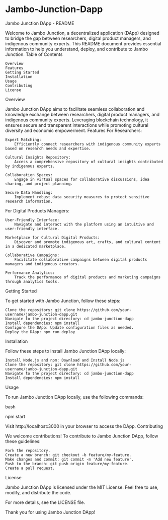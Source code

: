 # Jambo-Junction-Dapp

Jambo Junction DApp - README

Welcome to Jambo Junction, a decentralized application (DApp) designed to bridge the gap between researchers, digital product managers, and indigenous community experts. This README document provides essential information to help you understand, deploy, and contribute to Jambo Junction.
Table of Contents

    Overview
    Features
    Getting Started
    Installation
    Usage
    Contributing
    License

Overview

Jambo Junction DApp aims to facilitate seamless collaboration and knowledge exchange between researchers, digital product managers, and indigenous community experts. Leveraging blockchain technology, it ensures secure and transparent interactions while promoting cultural diversity and economic empowerment.
Features
For Researchers:

    Expert Matching:
        Efficiently connect researchers with indigenous community experts based on research needs and expertise.

    Cultural Insights Repository:
        Access a comprehensive repository of cultural insights contributed by indigenous experts.

    Collaboration Spaces:
        Engage in virtual spaces for collaborative discussions, idea sharing, and project planning.

    Secure Data Handling:
        Implement robust data security measures to protect sensitive research information.

For Digital Products Managers:

    User-Friendly Interface:
        Navigate and interact with the platform using an intuitive and user-friendly interface.

    Marketplace for Cultural Digital Products:
        Discover and promote indigenous art, crafts, and cultural content in a dedicated marketplace.

    Collaborative Campaigns:
        Facilitate collaborative campaigns between digital products managers and indigenous creators.

    Performance Analytics:
        Track the performance of digital products and marketing campaigns through analytics tools.

Getting Started

To get started with Jambo Junction, follow these steps:

    Clone the repository: git clone https://github.com/your-username/jambo-junction-dapp.git
    Navigate to the project directory: cd jambo-junction-dapp
    Install dependencies: npm install
    Configure the DApp: Update configuration files as needed.
    Deploy the DApp: npm run deploy

Installation

Follow these steps to install Jambo Junction DApp locally:

    Install Node.js and npm: Download and Install Node.js
    Clone the repository: git clone https://github.com/your-username/jambo-junction-dapp.git
    Navigate to the project directory: cd jambo-junction-dapp
    Install dependencies: npm install

Usage

To run Jambo Junction DApp locally, use the following commands:

bash

npm start

Visit http://localhost:3000 in your browser to access the DApp.
Contributing

We welcome contributions! To contribute to Jambo Junction DApp, follow these guidelines:

    Fork the repository.
    Create a new branch: git checkout -b feature/my-feature.
    Make changes and commit: git commit -m 'Add new feature'.
    Push to the branch: git push origin feature/my-feature.
    Create a pull request.

License

Jambo Junction DApp is licensed under the MIT License. Feel free to use, modify, and distribute the code.

For more details, see the LICENSE file.

Thank you for using Jambo Junction DApp!
